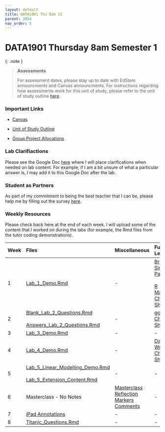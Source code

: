 ```yaml
---
layout: default
title: DATA1901 Thu 8am S1
parent: 2024
nav_order: 5
---
```


# DATA1901 Thursday 8am Semester 1

{: .note }
>**Assessments**
>
> For assessment dates, please stay up to date with EdStem announcments and Canvas announcments. For instructions regarding how assessments work for this unit of study, please refer to the unit of study outline [here](https://www.sydney.edu.au/units/DATA1901/2024-S1C-ND-CC).

### Important Links

- [Canvas](https://canvas.sydney.edu.au/courses/51659)

- [Unit of Study Outline](https://www.sydney.edu.au/units/DATA1901/2024-S1C-ND-CC)

- [Group Project Allocations](https://edstem.org/au/courses/15212/discussion/1764602)

### Lab Clarifiactions

Please see the Google Doc [here](https://docs.google.com/document/d/1_wieMKts3et8c1_RAy8tRasAoEq5jmJ9X9vlaR31YAE/edit?usp=sharing) where I will place clarifications when needed on lab content. For example, if I am a bit unsure of what a particular answer is, I may add it to this Google Doc after the lab.

### Student as Partners

As part of my commitment to being the best teacher that I can be, please help me by filling out the survey [here](https://docs.google.com/forms/d/e/1FAIpQLScuIjfEK92VznI7CcOreA0RusXWyq_TLyxJkcbDK82LWyFBeA/viewform?usp=sf_link).

### Weekly Resources

Please check back here at the end of each week. I will upload some of the content that I worked on during the labs (for example, the Rmd files from the tutor coding demonstrations).

Week | Files | Miscellaneous | Further Learning |
:---|:---|:---|:---|
1 | [Lab_1_Demo.Rmd](https://drive.google.com/file/d/1Xdyy4iH-IYzQXkhzBfaU2j7FjkkwLT1F/view?usp=drive_link) | - | [Britannica Simpsons Paradox](https://www.britannica.com/topic/Simpsons-paradox)<br><br> [R Markdown Cheat Sheet](https://www.rstudio.com/wp-content/uploads/2015/02/rmarkdown-cheatsheet.pdf)|
2 | [Blank_Lab_2_Questions.Rmd](https://drive.google.com/file/d/1iySMQSNLkG3e_7NhvVlnQdh60HFbQ8u0/view?usp=drive_link)<br><br> [Answers_Lab_2_Questions.Rmd](https://drive.google.com/file/d/1bIlbZCtMbwOLFCtxY0DDNth3Ub9JVUHg/view?usp=drive_link) | - | [ggplot2 Cheat Sheet](https://www.maths.usyd.edu.au/u/UG/SM/STAT3022/r/current/Misc/data-visualization-2.1.pdf) |
3 | [Lab_3_Demo.Rmd](https://drive.google.com/file/d/1JhQyTby22NgTm45e11t_210skf0TxnOk/view?usp=drive_link) | - | - |
4 | [Lab_4_Demo.Rmd](https://drive.google.com/file/d/1HycyNE4jl1FZAIhcN3fWrIJU_o3MZa_s/view?usp=drive_link) | - | [Data Wrangling Cheat Sheet](https://www.rstudio.com/wp-content/uploads/2015/02/data-wrangling-cheatsheet.pdf)
5 | [Lab_5_Linear_Modelling_Demo.Rmd](https://drive.google.com/file/d/1hY9qHHRQFe5obcHnDAruj5J11sGukU3s/view?usp=drive_link)<br><br> [Lab_5_Extension_Content.Rmd](https://drive.google.com/file/d/1b6Sw2tdIAav1vfKA_jqfF1Tfwgs-qPfA/view?usp=drive_link)| - | - |
6 | Masterclass - No Notes | [Masterclass Reflection Markers Comments](https://canvas.sydney.edu.au/courses/57101/pages/masterclasses-data1901?module_item_id=2181227) | - |
7 | [iPad Annotations](https://drive.google.com/file/d/1zxGDv41HsCKGEsjcxd9Tn1217Byz6rsi/view?usp=drive_link) | - | - |
8 | [Titanic_Questions.Rmd](https://drive.google.com/file/d/1WhCblUg6YI5ihxYVqPiUaNkqOlAbmlaN/view?usp=drive_link) | - | - |
